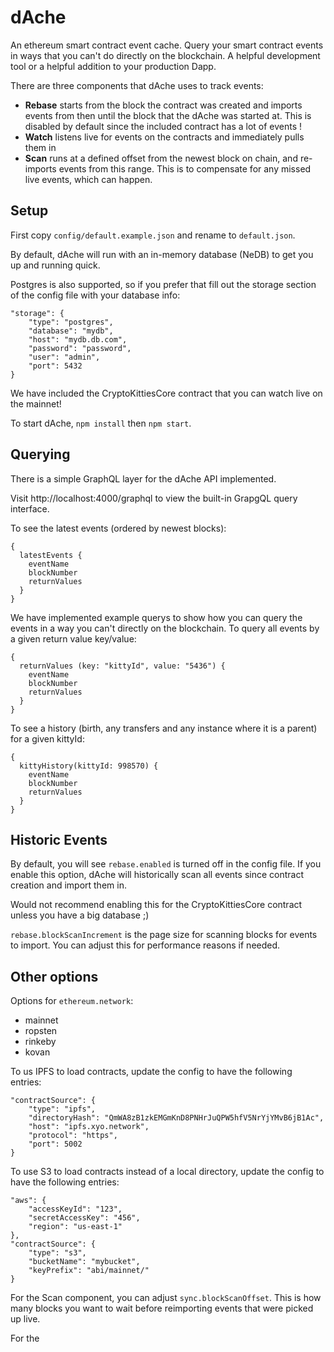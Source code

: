 # dAche

An ethereum smart contract event cache. Query your smart contract events in ways that you can't do directly on the blockchain. A helpful development tool or a helpful addition to your production Dapp.

There are three components that dAche uses to track events:

- __Rebase__ starts from the block the contract was created and imports events from then until the block that the dAche was started at. This is disabled by default since the included contract has a lot of events !
- __Watch__ listens live for events on the contracts and immediately pulls them in
- __Scan__ runs at a defined offset from the newest block on chain, and re-imports events from this range. This is to compensate for any missed live events, which can happen.

## Setup

First copy `config/default.example.json` and rename to `default.json`.

By default, dAche will run with an in-memory database (NeDB) to get you up and running quick.

Postgres is also supported, so if you prefer that fill out the storage section of the config file with your database info:
```
"storage": {
    "type": "postgres",
    "database": "mydb",
    "host": "mydb.db.com",
    "password": "password",
    "user": "admin",
    "port": 5432
}
```

We have included the CryptoKittiesCore contract that you can watch live on the mainnet!

To start dAche, `npm install` then `npm start`.

## Querying

There is a simple GraphQL layer for the dAche API implemented.

Visit http://localhost:4000/graphql to view the built-in GrapgQL query interface.

To see the latest events (ordered by newest blocks):
```
{
  latestEvents {
    eventName
    blockNumber
    returnValues
  }
}
```

We have implemented example querys to show how you can query the events in a way you can't directly on the blockchain.
To query all events by a given return value key/value:
```
{
  returnValues (key: "kittyId", value: "5436") {
    eventName
    blockNumber
    returnValues
  }
}
```


To see a history (birth, any transfers and any instance where it is a parent) for a given kittyId:
```
{
  kittyHistory(kittyId: 998570) {
    eventName
    blockNumber
    returnValues
  }
}
```

## Historic Events

By default, you will see `rebase.enabled` is turned off in the config file. If you enable this option, dAche will historically scan all events since contract creation and import them in. 

Would not recommend enabling this for the CryptoKittiesCore contract unless you have a big database ;)

`rebase.blockScanIncrement` is the page size for scanning blocks for events to import. You can adjust this for performance reasons if needed.

## Other options

Options for `ethereum.network`:
-  mainnet
-  ropsten
-  rinkeby
-  kovan

To us IPFS to load contracts, update the config to have the following entries:
```
"contractSource": {
    "type": "ipfs",
    "directoryHash": "QmWA8zB1zkEMGmKnD8PNHrJuQPW5hfV5NrYjYMvB6jB1Ac",
    "host": "ipfs.xyo.network",
    "protocol": "https",
    "port": 5002
}
```

To use S3 to load contracts instead of a local directory, update the config to have the following entries:
```
"aws": {
    "accessKeyId": "123",
    "secretAccessKey": "456",
    "region": "us-east-1"
},
"contractSource": {
    "type": "s3",
    "bucketName": "mybucket",
    "keyPrefix": "abi/mainnet/"
}
```

For the Scan component, you can adjust `sync.blockScanOffset`. This is how many blocks you want to wait before reimporting events that were picked up live.

For the  
